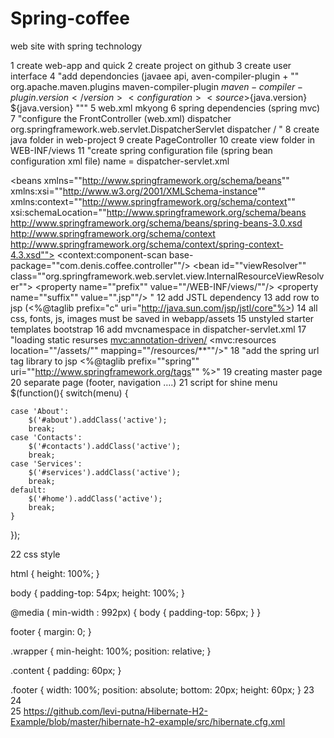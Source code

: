 # Spring-coffee
web site with spring technology


1	create web-app and quick
2	create project on github
3	create user interface
4	"add dependoncies (javaee api, aven-compiler-plugin + ""<build>
  <plugins>
   <plugin>
    <groupId>org.apache.maven.plugins</groupId>
    <artifactId>maven-compiler-plugin</artifactId>
    <version>${maven-compiler-plugin.version}</version>
    <configuration>
     <source>${java.version}</source>
     <target>${java.version}</target>
    </configuration>
   </plugin>
  </plugins>
 </build>"""
5	web.xml mkyong
6	spring dependencies (spring mvc)
7	"configure the FrontController (web.xml) <servlet>
  <servlet-name>dispatcher</servlet-name>
  <servlet-class>org.springframework.web.servlet.DispatcherServlet</servlet-class>
 </servlet>
 <servlet-mapping>
  <servlet-name>dispatcher</servlet-name>
  <url-pattern>/</url-pattern>
 </servlet-mapping>"
8	create java folder in web-project
9	create PageController 
10	create view folder in WEB-INF/views
11	"create spring configuration file (spring bean configuration xml file) name = dispatcher-servlet.xml
<?xml version=""1.0"" encoding=""UTF-8""?>
<beans xmlns=""http://www.springframework.org/schema/beans""
 xmlns:xsi=""http://www.w3.org/2001/XMLSchema-instance"" xmlns:context=""http://www.springframework.org/schema/context""
 xsi:schemaLocation=""http://www.springframework.org/schema/beans http://www.springframework.org/schema/beans/spring-beans-3.0.xsd
  http://www.springframework.org/schema/context http://www.springframework.org/schema/context/spring-context-4.3.xsd"">
<context:component-scan base-package=""com.denis.coffee.controller""/>
<bean id=""viewResolver""
  class=""org.springframework.web.servlet.view.InternalResourceViewResolver"">
  <property name=""prefix"" value=""/WEB-INF/views/""/>
  <property name=""suffix"" value="".jsp""/>
  </bean>
</beans>"
12	add JSTL dependency
13	add row to jsp (<%@taglib prefix="c" uri="http://java.sun.com/jsp/jstl/core"%>)
14	all css, fonts, js, images must be saved in webapp/assets
15	unstyled starter templates bootstrap
16	add mvcnamespace in dispatcher-servlet.xml
17	"loading static resurses
<mvc:annotation-driven/>
<mvc:resources location=""/assets/"" mapping=""/resources/**""/>"
18	"add the spring url tag library to jsp
<%@taglib prefix=""spring"" uri=""http://www.springframework.org/tags"" %>"
19	creating master page
20	separate page (footer, navigation ….)
21	script for shine menu
$(function(){
	switch(menu) {
	
	case 'About':
		$('#about').addClass('active');
		break;
	case 'Contacts':
		$('#contacts').addClass('active');
		break;
	case 'Services':
		$('#services').addClass('active');
		break;
	default:
		$('#home').addClass('active');
		break;
	}
});

22	css style

html {
	height: 100%;
}

body {
	padding-top: 54px;
	height: 100%;
}

@media ( min-width : 992px) {
	body {
		padding-top: 56px;
	}
}

footer {
	margin: 0;
}

.wrapper {
	min-height: 100%;
	position: relative;
}

.content {
	padding: 60px;
}

.footer {
	width: 100%;
	position: absolute;
	bottom: 20px;
	height: 60px;
}
23	
24	
25	https://github.com/levi-putna/Hibernate-H2-Example/blob/master/hibernate-h2-example/src/hibernate.cfg.xml
